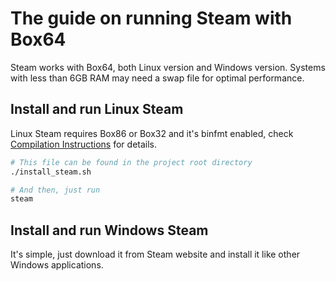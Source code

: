 # The guide on running Steam with Box64

Steam works with Box64, both Linux version and Windows version. Systems with less than 6GB RAM may need a swap file for optimal performance.

## Install and run Linux Steam

Linux Steam requires Box86 or Box32 and it's binfmt enabled, check [Compilation Instructions](COMPILE.md) for details.

```bash
# This file can be found in the project root directory
./install_steam.sh

# And then, just run
steam
```

## Install and run Windows Steam

It's simple, just download it from Steam website and install it like other Windows applications.
